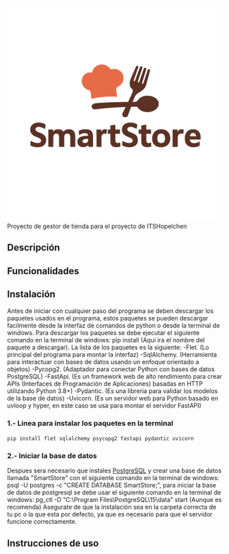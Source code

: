 ![Logo](core/assets/icons/SSICON.png)
Proyecto de gestor de tienda para el proyecto de ITSHopelchen

## Descripción

## Funcionalidades

## Instalación
Antes de iniciar con cualquier paso del programa se deben descargar los paquetes usados en el programa, estos paquetes se pueden descargar facilmente desde la interfaz de comandos de python o desde la terminal de windows. Para descargar los paquetes se debe ejecutar el siguiente comando en la terminal de windows: pip install (Aqui ira el nombre del paquete a descargar).
La lista de los paquetes es la siguiente:
-Flet. (Lo principal del programa para montar la interfaz)
-SqlAlchemy. (Herramienta para interactuar con bases de datos usando un enfoque         orientado a objetos)
-Pycopg2. (Adaptador para conectar Python con bases de datos PostgreSQL)
-FastApi. (Es un framework web de alto rendimiento para crear APIs (Interfaces de Programación de Aplicaciones) basadas en HTTP utilizando Python 3.8+)
-Pydantic. (Es una libreria para validar los modelos de la base de datos)
-Uvicorn. (Es un servidor web para Python basado en uvloop y hyper, en este caso se usa para montar el servidor FastAPI)

### 1.- Linea para instalar los paquetes en la terminal
`pip install flet sqlalchemy psycopg2 fastapi pydantic uvicorn`
### 2.- Iniciar la base de datos
Despues sera necesario que instales [PostgreSQL](https://www.postgresql.org/download/windows/) y crear una base de datos llamada "SmartStore" con el siguiente comando en la terminal de windows: psql -U postgres -c "CREATE DATABASE SmartStore;", para iniciar la base de datos de postgresql se debe usar el siguiente comando en la terminal de windows: pg_ctl -D "C:\Program Files\PostgreSQL\15\data" start (Aunque es recomenda)
Asegurate de que la instalación sea en la carpeta correcta de tu pc o la que esta por defecto, ya que es necesario para que el servidor funcione correctamente.
## Instrucciones de uso